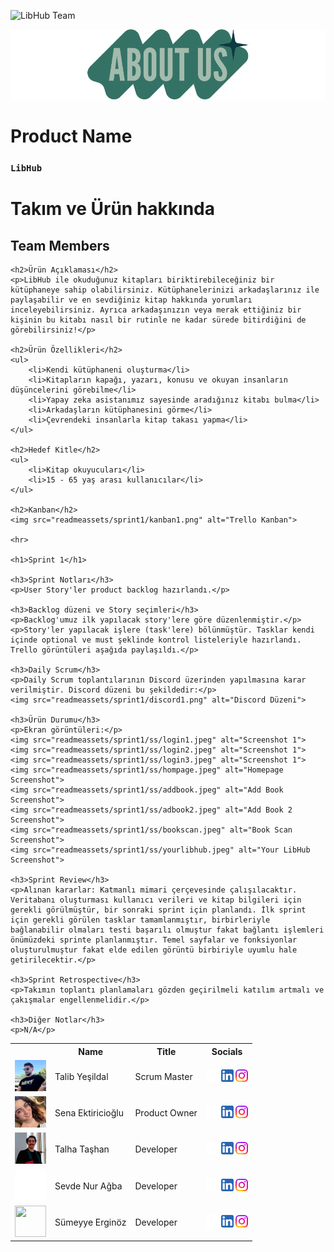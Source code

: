   <html>
  <body>

  ![LibHub Team](readmeassets/logo.png)

  ![aboutus](readmeassets/aboutus.png)
  # **Product Name**

  ### **`LibHub`**

  # Takım ve Ürün hakkında

  ## Team Members

  <table>
    <tr>
      <th></th>
      <th>Name</th>
      <th>Title</th>
      <th>Socials</th>
    </tr>
    <tr>
      <td><img src="readmeassets/memberpics/talib.png" width="50" height="50" /></td>
      <td>Talib Yeşildal</td>
      <td>Scrum Master</td>
      <td>
        <a href="https://github.com/bavsimus" target="_blank"><img src="readmeassets/socials/github.png" width="20" height="20"/></a>
        <a href="https://www.linkedin.com/in/talibyesildal/" target="_blank" ><img src="readmeassets/socials/linkedin.png" width="20" height="20" /></a>
        <a href="https://www.instagram.com/talibyesildal/" target="_blank"><img src="readmeassets/socials/instagram.png" width="20" height="20" /></a>
      </td>
    </tr>
    <tr>
      <td><img src="readmeassets/memberpics/sena.png" width="50" height="50" /></td>
      <td>Sena Ektiricioğlu</td>
      <td>Product Owner</td>
      <td>
        <a href="https://github.com/SenaEktr" target="_blank"><img src="readmeassets/socials/github.png" width="20" height="20"/></a>
        <a href="https://www.linkedin.com/in/sena-ektiricioğlu/" target="_blank"><img src="readmeassets/socials/linkedin.png" width="20" height="20" /></a>
        <a href="https://www.instagram.com/senaektiricioglu/" target="_blank"><img src="readmeassets/socials/instagram.png" width="20" height="20" /></a>
      </td>
    </tr>
    <tr>
      <td><img src="readmeassets/memberpics/talha.png" width="50" height="50" /></td>
      <td>Talha Taşhan</td>
      <td>Developer</td>
      <td>
        <a href="https://github.com/talhatashan" target="_blank"><img src="readmeassets/socials/github.png" width="20" height="20"/></a>
        <a href="https://www.linkedin.com/in/talhatashan" target="_blank"><img src="readmeassets/socials/linkedin.png" width="20" height="20" /></a>
        <a href="https://www.instagram.com/talhatashan/" target="_blank"><img src="readmeassets/socials/instagram.png" width="20" height="20" /></a>
      </td>
    </tr>
    <tr>
      <td><img src="readmeassets/memberpics/sevde.png" width="50" height="50" /></td>
      <td>Sevde Nur Ağba</td>
      <td>Developer</td>
      <td>
        <a href="https://github.com/ " target="_blank"><img src="readmeassets/socials/github.png" width="20" height="20"/></a>
        <a href="https://www.linkedin.com/in/ " target="_blank"><img src="readmeassets/socials/linkedin.png" width="20" height="20" /></a>
        <a href="https://www.instagram.com/ /" target="_blank"><img src="readmeassets/socials/instagram.png" width="20" height="20" /></a>
      </td>
    </tr>
    <tr>
      <td><img src="readmeassets/memberpics/sümeyye.png" width="50" height="50" /></td>
      <td>Sümeyye Erginöz</td>
      <td>Developer</td>
      <td>
        <a href="https://github.com/sumeyyerginoz" target="_blank"><img src="readmeassets/socials/github.png" width="20" height="20"/></a>
        <a href="https://www.linkedin.com/in/sümeyye-erginöz-" target="_blank"><img src="readmeassets/socials/linkedin.png" width="20" height="20" /></a>
        <a href="https://www.instagram.com/sum_erginoz" target="_blank"><img src="readmeassets/socials/instagram.png" width="20" height="20" /></a>
      </td>
    </tr>

    <h2>Ürün Açıklaması</h2>
    <p>LibHub ile okuduğunuz kitapları biriktirebileceğiniz bir kütüphaneye sahip olabilirsiniz. Kütüphanelerinizi arkadaşlarınız ile paylaşabilir ve en sevdiğiniz kitap hakkında yorumları inceleyebilirsiniz. Ayrıca arkadaşınızın veya merak ettiğiniz bir kişinin bu kitabı nasıl bir rutinle ne kadar sürede bitirdiğini de görebilirsiniz!</p>

    <h2>Ürün Özellikleri</h2>
    <ul>
        <li>Kendi kütüphaneni oluşturma</li>
        <li>Kitapların kapağı, yazarı, konusu ve okuyan insanların düşüncelerini görebilme</li>
        <li>Yapay zeka asistanımız sayesinde aradığınız kitabı bulma</li>
        <li>Arkadaşların kütüphanesini görme</li>
        <li>Çevrendeki insanlarla kitap takası yapma</li>
    </ul>

    <h2>Hedef Kitle</h2>
    <ul>
        <li>Kitap okuyucuları</li>
        <li>15 - 65 yaş arası kullanıcılar</li>
    </ul>

    <h2>Kanban</h2>
    <img src="readmeassets/sprint1/kanban1.png" alt="Trello Kanban">

    <hr>

    <h1>Sprint 1</h1>

    <h3>Sprint Notları</h3>
    <p>User Story'ler product backlog hazırlandı.</p>

    <h3>Backlog düzeni ve Story seçimleri</h3>
    <p>Backlog'umuz ilk yapılacak story'lere göre düzenlenmiştir.</p>
    <p>Story'ler yapılacak işlere (task'lere) bölünmüştür. Tasklar kendi içinde optional ve must şeklinde kontrol listeleriyle hazırlandı. Trello görüntüleri aşağıda paylaşıldı.</p>

    <h3>Daily Scrum</h3>
    <p>Daily Scrum toplantılarının Discord üzerinden yapılmasına karar verilmiştir. Discord düzeni bu şekildedir:</p>
    <img src="readmeassets/sprint1/discord1.png" alt="Discord Düzeni">

    <h3>Ürün Durumu</h3>
    <p>Ekran görüntüleri:</p>
    <img src="readmeassets/sprint1/ss/login1.jpeg" alt="Screenshot 1">
    <img src="readmeassets/sprint1/ss/login2.jpeg" alt="Screenshot 1">
    <img src="readmeassets/sprint1/ss/login3.jpeg" alt="Screenshot 1">
    <img src="readmeassets/sprint1/ss/hompage.jpeg" alt="Homepage Screenshot">
    <img src="readmeassets/sprint1/ss/addbook.jpeg" alt="Add Book Screenshot">
    <img src="readmeassets/sprint1/ss/adbook2.jpeg" alt="Add Book 2 Screenshot">
    <img src="readmeassets/sprint1/ss/bookscan.jpeg" alt="Book Scan Screenshot">
    <img src="readmeassets/sprint1/ss/yourlibhub.jpeg" alt="Your LibHub Screenshot">

    <h3>Sprint Review</h3>
    <p>Alınan kararlar: Katmanlı mimari çerçevesinde çalışılacaktır. Veritabanı oluşturması kullanıcı verileri ve kitap bilgileri için gerekli görülmüştür, bir sonraki sprint için planlandı. İlk sprint için gerekli görülen tasklar tamamlanmıştır, birbirleriyle bağlanabilir olmaları testi başarılı olmuştur fakat bağlantı işlemleri önümüzdeki sprinte planlanmıştır. Temel sayfalar ve fonksiyonlar oluşturulmuştur fakat elde edilen görüntü birbiriyle uyumlu hale getirilecektir.</p>

    <h3>Sprint Retrospective</h3>
    <p>Takımın toplantı planlamaları gözden geçirilmeli katılım artmalı ve çakışmalar engellenmelidir.</p>

    <h3>Diğer Notlar</h3>
    <p>N/A</p>

  </body>
  </html>